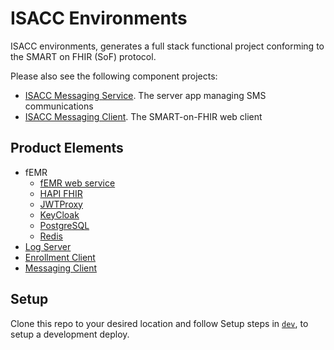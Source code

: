 # ISACC Environments
ISACC environments, generates a full stack functional
project conforming to the SMART on FHIR (SoF) protocol.

Please also see the following component projects:
- [ISACC Messaging Service](https://github.com/uwcirg/isacc-messaging-service). The server app managing SMS communications
- [ISACC Messaging Client](https://github.com/uwcirg/isacc-messaging-client-sof). The SMART-on-FHIR web client

## Product Elements
- fEMR
  - [fEMR web service](https://github.com/uwcirg/cosri-patientsearch)
  - [HAPI FHIR](https://hapifhir.io/)
  - [JWTProxy](https://github.com/uwcirg/jwt-proxy)
  - [KeyCloak](https://www.keycloak.org/)
  - [PostgreSQL](https://postgrest.org/en/stable/)
  - [Redis](https://redis.io/)
- [Log Server](https://github.com/uwcirg/logserver)
- [Enrollment Client](https://github.com/uwcirg/isacc-enrollment-client-sof)
- [Messaging Client](https://github.com/uwcirg/isacc-messaging-client-sof)

## Setup
Clone this repo to your desired location and follow Setup steps in [`dev`](./dev/README.md), to setup a development deploy.
